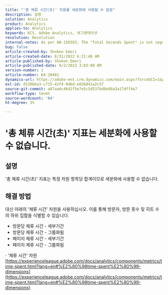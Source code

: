 ```yaml
---
title: "'총 체류 시간(초)' 지표를 세분화에 사용할 수 없음"
description: 설명
solution: Analytics
product: Analytics
applies-to: Analytics
keywords: KCS, Adobe Analytics, 세그멘테이션
resolution: Resolution
internal-notes: As per AN-156593, The "Total Seconds Spent" is not segmentable.
bug: false
article-created-by: Shoken Emori
article-created-date: 8/31/2022 6:21:48 AM
article-published-by: Shoken Emori
article-published-date: 9/2/2022 3:03:08 AM
version-number: 1
article-number: KA-20481
dynamics-url: https://adobe-ent.crm.dynamics.com/main.aspx?forceUCI=1&pagetype=entityrecord&etn=knowledgearticle&id=34b9652d-f528-ed11-9db1-0022480869de
exl-id: d13066a3-c715-42f4-9d6d-e02b041a2c57
source-git-commit: a87aadc46d1f5e7e5c5d537bd0e88a3a17dff4e7
workflow-type: tm+mt
source-wordcount: '84'
ht-degree: 3%

---
```


# &#39;총 체류 시간(초)&#39; 지표는 세분화에 사용할 수 없습니다.

## 설명

&#39;총 체류 시간(초)&#39; 지표는 특정 차원 항목당 합계이므로 세분화에 사용할 수 없습니다.

## 해결 방법


대신 아래의 &#39;체류 시간&#39; 차원을 사용하십시오. 이를 통해 방문자, 방문 횟수 및 히트 수의 하위 집합을 식별할 수 있습니다.

- 방문당 체류 시간 - 세부기간
- 방문당 체류 시간 - 그룹화됨
- 페이지 체류 시간 - 세부기간
- 페이지 체류 시간 - 그룹화됨


· &#39;체류 시간&#39; 차원
[https://experienceleague.adobe.com/docs/analytics/components/metrics/time-spent.html?lang=en#%E2%80%98time-spent%E2%80%99-dimensions](https://experienceleague.adobe.com/docs/analytics/components/metrics/time-spent.html?lang=en#%E2%80%98time-spent%E2%80%99-dimensions)
